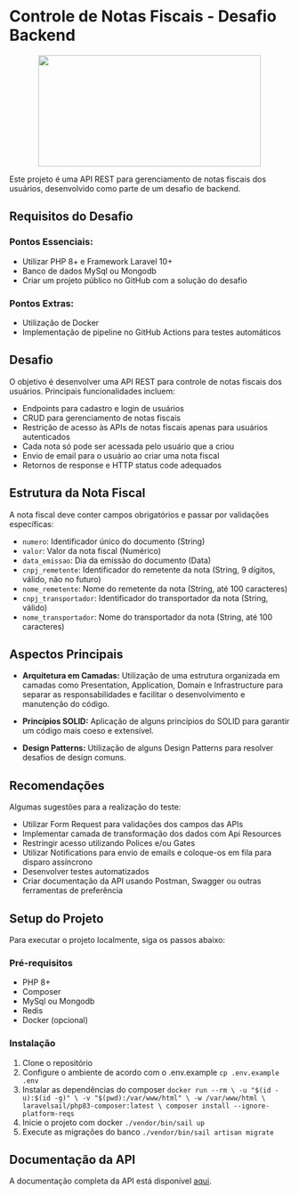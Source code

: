 # Controle de Notas Fiscais - Desafio Backend
<p align="center">
  <img src="https://www.azapfy.com.br/wp-content/uploads/2020/07/logo_Prancheta-1-1536x1022.png" width="400" height="200">
</p>
Este projeto é uma API REST para gerenciamento de notas fiscais dos usuários, desenvolvido como parte de um desafio de backend.

## Requisitos do Desafio

### Pontos Essenciais:
- Utilizar PHP 8+ e Framework Laravel 10+
- Banco de dados MySql ou Mongodb
- Criar um projeto público no GitHub com a solução do desafio

### Pontos Extras:
- Utilização de Docker
- Implementação de pipeline no GitHub Actions para testes automáticos

## Desafio

O objetivo é desenvolver uma API REST para controle de notas fiscais dos usuários. Principais funcionalidades incluem:

- Endpoints para cadastro e login de usuários
- CRUD para gerenciamento de notas fiscais
- Restrição de acesso às APIs de notas fiscais apenas para usuários autenticados
- Cada nota só pode ser acessada pelo usuário que a criou
- Envio de email para o usuário ao criar uma nota fiscal
- Retornos de response e HTTP status code adequados

## Estrutura da Nota Fiscal

A nota fiscal deve conter campos obrigatórios e passar por validações específicas:

- `numero`: Identificador único do documento (String)
- `valor`: Valor da nota fiscal (Numérico)
- `data_emissao`: Dia da emissão do documento (Data)
- `cnpj_remetente`: Identificador do remetente da nota (String, 9 dígitos, válido, não no futuro)
- `nome_remetente`: Nome do remetente da nota (String, até 100 caracteres)
- `cnpj_transportador`: Identificador do transportador da nota (String, válido)
- `nome_transportador`: Nome do transportador da nota (String, até 100 caracteres)

## Aspectos Principais

- **Arquitetura em Camadas:** Utilização de uma estrutura organizada em camadas como Presentation, Application, Domain e Infrastructure para separar as responsabilidades e facilitar o desenvolvimento e manutenção do código.

- **Princípios SOLID:** Aplicação de alguns princípios do SOLID para garantir um código mais coeso e extensível.

- **Design Patterns:** Utilização de alguns Design Patterns para resolver desafios de design comuns.

## Recomendações

Algumas sugestões para a realização do teste:

- Utilizar Form Request para validações dos campos das APIs
- Implementar camada de transformação dos dados com Api Resources
- Restringir acesso utilizando Polices e/ou Gates
- Utilizar Notifications para envio de emails e coloque-os em fila para disparo assíncrono
- Desenvolver testes automatizados
- Criar documentação da API usando Postman, Swagger ou outras ferramentas de preferência

## Setup do Projeto

Para executar o projeto localmente, siga os passos abaixo:

### Pré-requisitos

- PHP 8+
- Composer
- MySql ou Mongodb
- Redis
- Docker (opcional)

### Instalação

1. Clone o repositório
2. Configure o ambiente de acordo com o .env.example `cp .env.example .env`
3. Instalar as dependências do composer ```docker run --rm \
    -u "$(id -u):$(id -g)" \
    -v "$(pwd):/var/www/html" \
    -w /var/www/html \
    laravelsail/php83-composer:latest \
    composer install --ignore-platform-reqs```
4. Inicie o projeto com docker `./vendor/bin/sail up`
3. Execute as migrações do banco `./vendor/bin/sail artisan migrate`

## Documentação da API

A documentação completa da API está disponível [aqui](https://documenter.getpostman.com/view/15021592/2s9Ykoc1UX#ae7f71af-f45b-4200-b331-a46497b4f1b5).
